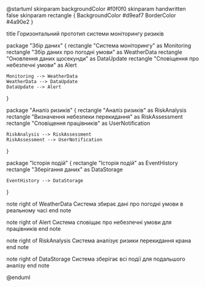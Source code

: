 @startuml
skinparam backgroundColor #f0f0f0
skinparam handwritten false
skinparam rectangle {
    BackgroundColor #d9eaf7
    BorderColor #4a90e2
}

title Горизонтальний прототип системи моніторингу ризиків

package "Збір даних" {
    rectangle "Система моніторингу" as Monitoring
    rectangle "Збір даних про погодні умови" as WeatherData
    rectangle "Оновлення даних щосекунди" as DataUpdate
    rectangle "Сповіщення про небезпечні умови" as Alert

    Monitoring --> WeatherData
    WeatherData --> DataUpdate
    DataUpdate --> Alert
}

package "Аналіз ризиків" {
    rectangle "Аналіз ризиків" as RiskAnalysis
    rectangle "Визначення небезпеки перекидання" as RiskAssessment
    rectangle "Сповіщення працівників" as UserNotification

    RiskAnalysis --> RiskAssessment
    RiskAssessment --> UserNotification
}

package "Історія подій" {
    rectangle "Історія подій" as EventHistory
    rectangle "Зберігання даних" as DataStorage

    EventHistory --> DataStorage
}

note right of WeatherData
    Система збирає дані про погодні умови в реальному часі
end note

note right of Alert
    Система сповіщає про небезпечні умови для працівників
end note

note right of RiskAnalysis
    Система аналізує ризики перекидання крана
end note

note right of DataStorage
    Система зберігає всі події для подальшого аналізу
end note

@enduml
